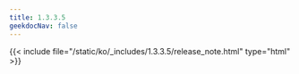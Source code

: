 ```yaml
---
title: 1.3.3.5
geekdocNav: false
---
```

{{< include file="/static/ko/_includes/1.3.3.5/release_note.html" type="html" >}}